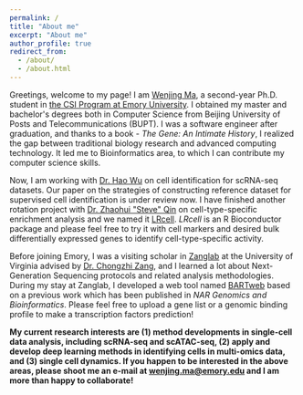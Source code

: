 ```yaml
---
permalink: /
title: "About me"
excerpt: "About me"
author_profile: true
redirect_from: 
  - /about/
  - /about.html
---
```


Greetings, welcome to my page! I am [Wenjing Ma](https://marvinquiet.github.io/cv/), a second-year Ph.D. student in [the CSI Program at Emory University](https://www.cs.emory.edu/graduate/general-information/). I obtained my master and bachelor's degrees both in Computer Science from Beijing University of Posts and Telecommunications (BUPT). I was a software engineer after graduation, and thanks to a book - *The Gene: An Intimate History*, I realized the gap between traditional biology research and advanced computing technology. It led me to Bioinformatics area, to which I can contribute my computer science skills.

Now, I am working with [Dr. Hao Wu](http://www.haowulab.org/) on cell identification for scRNA-seq datasets. Our paper on the strategies of constructing reference dataset for supervised cell identification is under review now. I have finished another rotation project with [Dr. Zhaohui "Steve" Qin](https://scholar.google.com/citations?hl=zh-CN&user=9F-Jk74AAAAJ&view_op=list_works&sortby=pubdate) on cell-type-specific enrichment analysis and we named it [LRcell](https://github.com/marvinquiet/LRcell). *LRcell* is an R Bioconductor package and please feel free to try it with cell markers and desired bulk differentially expressed genes to identify cell-type-specific activity.

Before joining Emory, I was a visiting scholar in [Zanglab](http://faculty.virginia.edu/zanglab/) at the University of Virginia advised by [Dr. Chongzhi Zang](http://faculty.virginia.edu/zanglab/people.htm), and I learned a lot about Next-Generation Sequencing protocols and related analysis methodologies. During my stay at Zanglab, I developed a web tool named [BARTweb](http://bartweb.org/) based on a previous work which has been published in *NAR Genomics and Bioinformatics*. Please feel free to upload a gene list or a genomic binding profile to make a transcription factors prediction!

**My current research interests are (1) method developments in single-cell data analysis, including scRNA-seq and scATAC-seq,  (2) apply and develop deep learning methods in identifying cells in multi-omics data, and  (3) single cell dynamics.  If you happen to be interested in the above areas, please shoot me an e-mail at [wenjing.ma@emory.edu](wenjing.ma@emory.edu) and I am more than happy to collaborate!**
